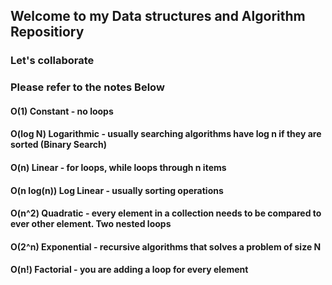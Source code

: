 ## Welcome to my Data structures and Algorithm Repositiory
### Let's collaborate
### Please refer to the notes Below
#### O(1) Constant - no loops
#### O(log N) Logarithmic - usually searching algorithms have log n if they are sorted (Binary Search)

#### O(n) Linear - for loops, while loops through n items

#### O(n log(n)) Log Linear - usually sorting operations

#### O(n^2) Quadratic - every element in a collection needs to be compared to ever other element. Two nested loops

#### O(2^n) Exponential - recursive algorithms that solves a problem of size N

#### O(n!) Factorial - you are adding a loop for every element

